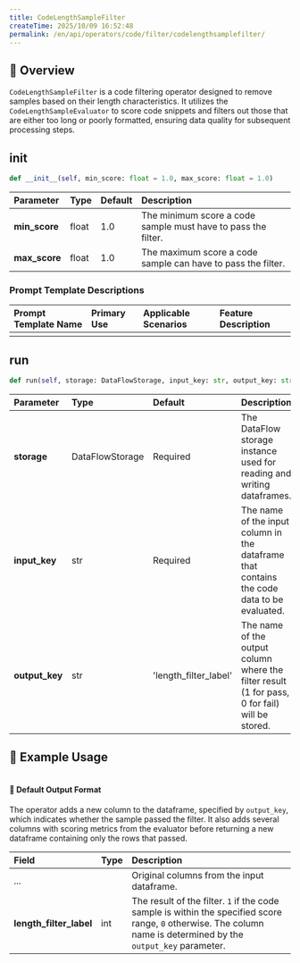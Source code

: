 ```yaml
---
title: CodeLengthSampleFilter
createTime: 2025/10/09 16:52:48
permalink: /en/api/operators/code/filter/codelengthsamplefilter/
---
```


## 📘 Overview
`CodeLengthSampleFilter` is a code filtering operator designed to remove samples based on their length characteristics. It utilizes the `CodeLengthSampleEvaluator` to score code snippets and filters out those that are either too long or poorly formatted, ensuring data quality for subsequent processing steps.

## __init__
```python
def __init__(self, min_score: float = 1.0, max_score: float = 1.0)
```
| Parameter | Type | Default | Description |
| :--- | :--- | :--- | :--- |
| **min_score** | float | 1.0 | The minimum score a code sample must have to pass the filter. |
| **max_score** | float | 1.0 | The maximum score a code sample can have to pass the filter. |

### Prompt Template Descriptions
| Prompt Template Name | Primary Use | Applicable Scenarios | Feature Description |
| :--- | :--- | :--- | :--- |
| | | | |

## run
```python
def run(self, storage: DataFlowStorage, input_key: str, output_key: str = 'length_filter_label')
```
| Parameter | Type | Default | Description |
| :--- | :--- | :--- | :--- |
| **storage** | DataFlowStorage | Required | The DataFlow storage instance used for reading and writing dataframes. |
| **input_key** | str | Required | The name of the input column in the dataframe that contains the code data to be evaluated. |
| **output_key** | str | 'length_filter_label' | The name of the output column where the filter result (1 for pass, 0 for fail) will be stored. |

## 🧠 Example Usage
```python

```

#### 🧾 Default Output Format
The operator adds a new column to the dataframe, specified by `output_key`, which indicates whether the sample passed the filter. It also adds several columns with scoring metrics from the evaluator before returning a new dataframe containing only the rows that passed.

| Field | Type | Description |
| :--- | :--- | :--- |
| ... | | Original columns from the input dataframe. |
| **length_filter_label** | int | The result of the filter. `1` if the code sample is within the specified score range, `0` otherwise. The column name is determined by the `output_key` parameter. |
